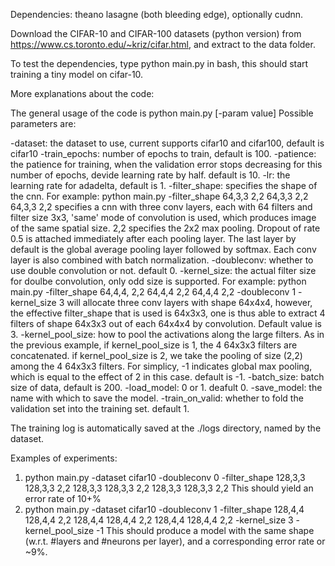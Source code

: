 Dependencies: theano lasagne (both bleeding edge), optionally cudnn.

Download the CIFAR-10 and CIFAR-100 datasets (python version) from https://www.cs.toronto.edu/~kriz/cifar.html, and extract to the data folder.

To test the dependencies, type python main.py in bash, this should start training a tiny model on cifar-10.

More explanations about the code:

The general usage of the code is python main.py [-param value]
Possible parameters are:

-dataset: the dataset to use, current supports cifar10 and cifar100, default is cifar10
-train_epochs: number of epochs to train, default is 100.
-patience: the patience for training, when the validation error stops decreasing for this number of epochs, devide learning rate by half. default is 10.
-lr: the learning rate for adadelta, default is 1.
-filter_shape: specifies the shape of the cnn. For example:
python main.py -filter_shape 64,3,3 2,2 64,3,3 2,2 64,3,3 2,2 specifies a cnn with three conv layers, each with 64 filters and filter size 3x3, 'same' mode of convolution is used, which produces image of the same spatial size. 2,2 specifies the 2x2 max pooling. Dropout of rate 0.5 is attached immediately after each pooling layer. The last layer by default is the global average pooling layer followed by softmax. Each conv layer is also combined with batch normalization.
-doubleconv: whether to use double convolution or not. default 0.
-kernel_size: the actual filter size for doulbe convolution, only odd size is supported. For example:
python main.py -filter_shape 64,4,4, 2,2 64,4,4 2,2 64,4,4 2,2 -doubleconv 1 -kernel_size 3 will allocate three conv layers with shape 64x4x4, however, the effective filter_shape that is used is 64x3x3, one is thus able to extract 4 filters of shape 64x3x3 out of each 64x4x4 by convolution. Default value is 3.
-kernel_pool_size: how to pool the activations along the large filters. As in the previous example, if kernel_pool_size is 1, the 4 64x3x3 filters are concatenated. if kernel_pool_size is 2, we take the pooling of size (2,2) among the 4 64x3x3 filters. For simplicy, -1 indicates global max pooling, which is equal to the effect of 2 in this case. default is -1.
-batch_size: batch size of data, default is 200.
-load_model: 0 or 1. deafult 0.
-save_model: the name with which to save the model. 
-train_on_valid: whether to fold the validation set into the training set. default 1.

The training log is automatically saved at the ./logs directory, named by the dataset.

Examples of experiments:
1. python main.py -dataset cifar10 -doubleconv 0 -filter_shape 128,3,3 128,3,3 2,2 128,3,3 128,3,3 2,2 128,3,3 128,3,3 2,2
  This should yield an error rate of 10+%
2. python main.py -dataset cifar10 -doubleconv 1 -filter_shape 128,4,4 128,4,4 2,2 128,4,4 128,4,4 2,2 128,4,4 128,4,4 2,2 -kernel_size 3 -kernel_pool_size -1
  This should produce a model with the same shape (w.r.t. #layers and #neurons per layer), and a corresponding error rate or ~9%.
  

